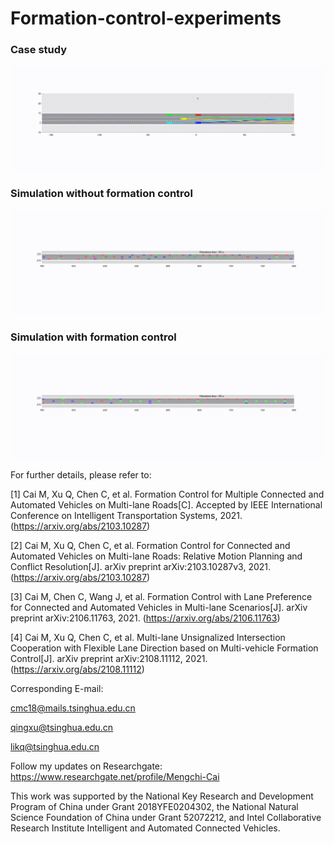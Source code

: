 # Formation-control-experiments

### Case study
<img src="https://github.com/cmc623/Formation-control-with-lane-preference/blob/main/case_study.gif" width="1000" />

### Simulation without formation control
<img src="https://github.com/cmc623/Formation-control-with-lane-preference/blob/main/result_REF.gif" width="1000" />

### Simulation with formation control
<img src="https://github.com/cmc623/Formation-control-with-lane-preference/blob/main/result_FRC.gif" width="1000" />


For further details, please refer to:

[1] Cai M, Xu Q, Chen C, et al. Formation Control for Multiple Connected and Automated Vehicles on Multi-lane Roads[C]. Accepted by IEEE International Conference on Intelligent Transportation Systems, 2021. (https://arxiv.org/abs/2103.10287)

[2] Cai M, Xu Q, Chen C, et al. Formation Control for Connected and Automated Vehicles on Multi-lane Roads: Relative Motion Planning and Conflict Resolution[J]. arXiv preprint arXiv:2103.10287v3, 2021. (https://arxiv.org/abs/2103.10287)

[3] Cai M, Chen C, Wang J, et al. Formation Control with Lane Preference for Connected and Automated Vehicles in Multi-lane Scenarios[J]. arXiv preprint arXiv:2106.11763, 2021. (https://arxiv.org/abs/2106.11763)

[4] Cai M, Xu Q, Chen C, et al. Multi-lane Unsignalized Intersection Cooperation with Flexible Lane Direction based on Multi-vehicle Formation Control[J]. arXiv preprint arXiv:2108.11112, 2021. (https://arxiv.org/abs/2108.11112)


Corresponding E-mail: 

cmc18@mails.tsinghua.edu.cn

qingxu@tsinghua.edu.cn

likq@tsinghua.edu.cn

Follow my updates on Researchgate: https://www.researchgate.net/profile/Mengchi-Cai

This work was supported by the National Key Research and Development Program of China under Grant 2018YFE0204302, the National Natural Science Foundation of China under Grant 52072212, and Intel Collaborative Research Institute Intelligent and Automated Connected Vehicles. 
